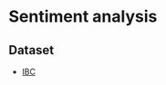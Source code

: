# Sentiment analysis

## Dataset
* [IBC](https://drive.google.com/open?id=1y0qCANgsCbpDEjeUB660xGHf-z6CLzS5)
